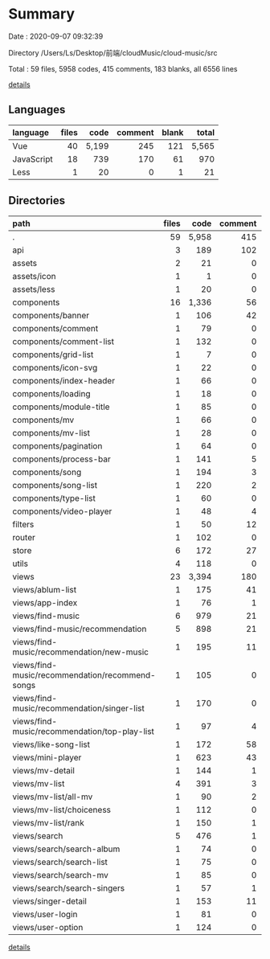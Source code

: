 # Summary

Date : 2020-09-07 09:32:39

Directory /Users/Ls/Desktop/前端/cloudMusic/cloud-music/src

Total : 59 files,  5958 codes, 415 comments, 183 blanks, all 6556 lines

[details](details.md)

## Languages
| language | files | code | comment | blank | total |
| :--- | ---: | ---: | ---: | ---: | ---: |
| Vue | 40 | 5,199 | 245 | 121 | 5,565 |
| JavaScript | 18 | 739 | 170 | 61 | 970 |
| Less | 1 | 20 | 0 | 1 | 21 |

## Directories
| path | files | code | comment | blank | total |
| :--- | ---: | ---: | ---: | ---: | ---: |
| . | 59 | 5,958 | 415 | 183 | 6,556 |
| api | 3 | 189 | 102 | 19 | 310 |
| assets | 2 | 21 | 0 | 1 | 22 |
| assets/icon | 1 | 1 | 0 | 0 | 1 |
| assets/less | 1 | 20 | 0 | 1 | 21 |
| components | 16 | 1,336 | 56 | 46 | 1,438 |
| components/banner | 1 | 106 | 42 | 1 | 149 |
| components/comment | 1 | 79 | 0 | 3 | 82 |
| components/comment-list | 1 | 132 | 0 | 2 | 134 |
| components/grid-list | 1 | 7 | 0 | 3 | 10 |
| components/icon-svg | 1 | 22 | 0 | 3 | 25 |
| components/index-header | 1 | 66 | 0 | 3 | 69 |
| components/loading | 1 | 18 | 0 | 3 | 21 |
| components/module-title | 1 | 85 | 0 | 3 | 88 |
| components/mv | 1 | 66 | 0 | 3 | 69 |
| components/mv-list | 1 | 28 | 0 | 3 | 31 |
| components/pagination | 1 | 64 | 0 | 3 | 67 |
| components/process-bar | 1 | 141 | 5 | 4 | 150 |
| components/song | 1 | 194 | 3 | 4 | 201 |
| components/song-list | 1 | 220 | 2 | 2 | 224 |
| components/type-list | 1 | 60 | 0 | 3 | 63 |
| components/video-player | 1 | 48 | 4 | 3 | 55 |
| filters | 1 | 50 | 12 | 1 | 63 |
| router | 1 | 102 | 0 | 5 | 107 |
| store | 6 | 172 | 27 | 18 | 217 |
| utils | 4 | 118 | 0 | 5 | 123 |
| views | 23 | 3,394 | 180 | 70 | 3,644 |
| views/ablum-list | 1 | 175 | 41 | 3 | 219 |
| views/app-index | 1 | 76 | 1 | 3 | 80 |
| views/find-music | 6 | 979 | 21 | 18 | 1,018 |
| views/find-music/recommendation | 5 | 898 | 21 | 15 | 934 |
| views/find-music/recommendation/new-music | 1 | 195 | 11 | 3 | 209 |
| views/find-music/recommendation/recommend-songs | 1 | 105 | 0 | 3 | 108 |
| views/find-music/recommendation/singer-list | 1 | 170 | 0 | 3 | 173 |
| views/find-music/recommendation/top-play-list | 1 | 97 | 4 | 3 | 104 |
| views/like-song-list | 1 | 172 | 58 | 4 | 234 |
| views/mini-player | 1 | 623 | 43 | 3 | 669 |
| views/mv-detail | 1 | 144 | 1 | 3 | 148 |
| views/mv-list | 4 | 391 | 3 | 12 | 406 |
| views/mv-list/all-mv | 1 | 90 | 2 | 3 | 95 |
| views/mv-list/choiceness | 1 | 112 | 0 | 3 | 115 |
| views/mv-list/rank | 1 | 150 | 1 | 3 | 154 |
| views/search | 5 | 476 | 1 | 15 | 492 |
| views/search/search-album | 1 | 74 | 0 | 3 | 77 |
| views/search/search-list | 1 | 75 | 0 | 3 | 78 |
| views/search/search-mv | 1 | 85 | 0 | 3 | 88 |
| views/search/search-singers | 1 | 57 | 1 | 3 | 61 |
| views/singer-detail | 1 | 153 | 11 | 3 | 167 |
| views/user-login | 1 | 81 | 0 | 3 | 84 |
| views/user-option | 1 | 124 | 0 | 3 | 127 |

[details](details.md)